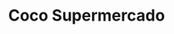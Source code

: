 ---
title: "Coco Supermercado"
url: /ciudad-autonoma-de-buenos-aires/coco-supermercado/
shop: supermercado
---